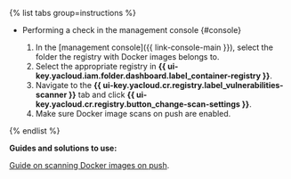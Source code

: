 {% list tabs group=instructions %}

- Performing a check in the management console {#console}

  1. In the [management console]({{ link-console-main }}), select the folder the registry with Docker images belongs to.
  1. Select the appropriate registry in **{{ ui-key.yacloud.iam.folder.dashboard.label_container-registry }}**.
  1. Navigate to the **{{ ui-key.yacloud.cr.registry.label_vulnerabilities-scanner }}** tab and click **{{ ui-key.yacloud.cr.registry.button_change-scan-settings }}**.
  1. Make sure Docker image scans on push are enabled.

{% endlist %}

**Guides and solutions to use:**

[Guide on scanning Docker images on push](../../../container-registry/operations/scanning-docker-image.md#automatically).